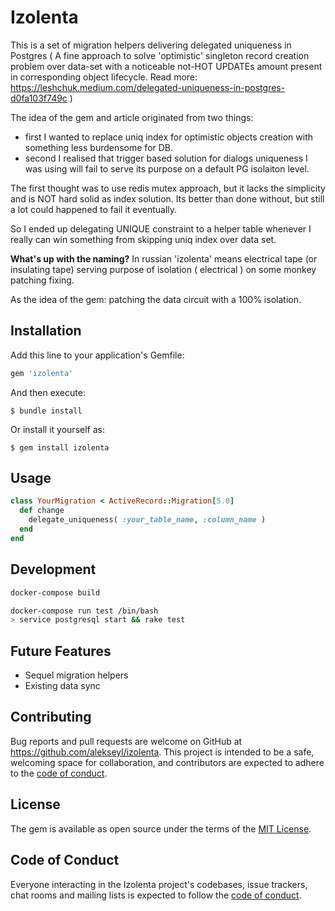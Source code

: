 # Izolenta
This is a set of migration helpers delivering delegated uniqueness in Postgres ( A fine approach to solve 'optimistic' singleton record creation problem over data-set with a noticeable not-HOT UPDATEs amount present in corresponding object lifecycle. Read more: https://leshchuk.medium.com/delegated-uniqueness-in-postgres-d0fa103f749c )

The idea of the gem and article originated from two things: 
- first I wanted to replace uniq index for optimistic objects creation with something less burdensome for DB.
- second I realised that trigger based solution for dialogs uniqueness I was using will fail to serve its purpose on a default PG isolaiton level.

The first thought was to use redis mutex approach, but it lacks the simplicity and is NOT hard solid as index solution. 
Its better than done without, but still a lot could happened to fail it eventually.  

So I ended up delegating UNIQUE constraint to a helper table whenever I really can win something from skipping uniq index over data set.

**What's up with the naming?** In russian 'izolenta' means electrical tape (or insulating tape) 
serving purpose of isolation ( electrical ) on some monkey patching fixing. 

As the idea of the gem: patching the data circuit with a 100% isolation. 

## Installation

Add this line to your application's Gemfile:

```ruby
gem 'izolenta'
```

And then execute:

    $ bundle install

Or install it yourself as:

    $ gem install izolenta

## Usage

```ruby
class YourMigration < ActiveRecord::Migration[5.0]
  def change
    delegate_uniqueness( :your_table_name, :column_name )
  end
end
```

## Development

```bash
docker-compose build

docker-compose run test /bin/bash
> service postgresql start && rake test
```

## Future Features
- Sequel migration helpers 
- Existing data sync 

## Contributing

Bug reports and pull requests are welcome on GitHub at https://github.com/alekseyl/izolenta. This project is intended to be a safe, welcoming space for collaboration, and contributors are expected to adhere to the [code of conduct](https://github.com/[USERNAME]/izolenta/blob/master/CODE_OF_CONDUCT.md).


## License

The gem is available as open source under the terms of the [MIT License](https://opensource.org/licenses/MIT).

## Code of Conduct

Everyone interacting in the Izolenta project's codebases, issue trackers, chat rooms and mailing lists is expected to follow the [code of conduct](https://github.com/[USERNAME]/izolenta/blob/master/CODE_OF_CONDUCT.md).

